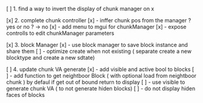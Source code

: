 [ ] 1. find a way to invert the display of chunk manager on x 

[x] 2. complete chunk controller
[x] 	- inffer chunk pos from the manager ? yes or no ? -> no
[x] 	- add menu to mgui for chunkManager
[x] 	- expose controlls to edit chunkManager parameters

[x] 3. block Manager
[x]	- use block manager to save block instance and share them
[ ]	- optimize create when not existing ( separate create a new blocktype and create a new sdtate)

[ ] 4. update chunk VA generate
[x]	- add visible and active bool to blocks
[ ]	- add function to get neightboor Block ( with optional load from neightboor chunk ) by defaul if get out of bound return to display
[ ]	- use visible to generate chunk VA ( to not generate hiden blocks)
[ ] 	- do not display hiden faces of blocks